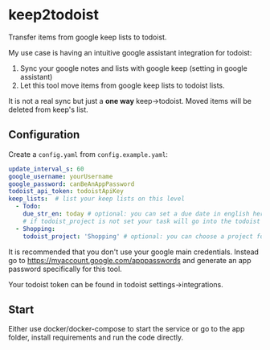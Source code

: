 # keep2todoist

Transfer items from google keep lists to todoist.

My use case is having an intuitive google assistant integration for todoist:

1. Sync your google notes and lists with google keep (setting in google assistant)
2. Let this tool move items from google keep lists to todoist lists.

It is not a real sync but just a **one way** keep->todoist.
Moved items will be deleted from keep's list.

## Configuration

Create a `config.yaml` from `config.example.yaml`:

```yaml
update_interval_s: 60
google_username: yourUsername
google_password: canBeAnAppPassword
todoist_api_token: todoistApiKey
keep_lists:  # list your keep lists on this level
  - Todo:
    due_str_en: today # optional: you can set a due date in english here
    # if todoist_project is not set your task will go into the todoist inbox
  - Shopping:
    todoist_project: 'Shopping' # optional: you can choose a project for todoist here
```

It is recommended that you don't use your google main credentials. 
Instead go to https://myaccount.google.com/apppasswords and generate an app password specifically for this tool.

Your todoist token can be found in todoist settings->integrations.

## Start

Either use docker/docker-compose to start the service or go to the app folder, install requirements and run the code directly.
